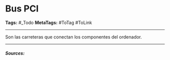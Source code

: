 # Bus PCI

**Tags:** #_Todo
**MetaTags:** #ToTag #ToLink
- - -
Son las carreteras que conectan los componentes del ordenador.
- - -
#### ***Sources:***

